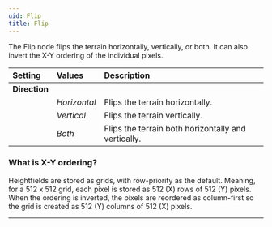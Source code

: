 ```yaml
---
uid: Flip
title: Flip
---
```


The Flip node flips the terrain horizontally, vertically, or both. It can also invert the X-Y ordering of the individual pixels.

| Setting       | Values       | Description                                         |
| :------------ | :----------- | :-------------------------------------------------- |
| **Direction** |              |
|               | *Horizontal* | Flips the terrain horizontally.                     |
|               | *Vertical*   | Flips the terrain vertically.                       |
|               | *Both*       | Flips the terrain both horizontally and vertically. |


### What is X-Y ordering?

Heightfields are stored as grids, with row-priority as the default. Meaning, for a 512 x 512 grid, each pixel is stored as 512 (X) rows of 512 (Y) pixels. When the ordering is inverted, the pixels are reordered as column-first so the grid is created as 512 (Y) columns of 512 (X) pixels.
***

<!--examples-->